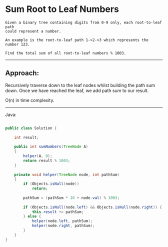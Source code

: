 # Sum Root to Leaf Numbers

    Given a binary tree containing digits from 0-9 only, each root-to-leaf path
    could represent a number.

    An example is the root-to-leaf path 1->2->3 which represents the number 123.

    Find the total sum of all root-to-leaf numbers % 1003.

---

## Approach:

Recursively traverse down to the leaf nodes whilst building the path sum down.
Once we have reached the leaf, we add path sum to our result.

O(n) in time complexity.

---

Java:

```java

public class Solution {
    
    int result;
    
    public int sumNumbers(TreeNode A) 
    {   
        helper(A, 0);
        return result % 1003;
    }
    
    private void helper(TreeNode node, int pathSum)
    {
        if (Objects.isNull(node))
            return;
        
        pathSum = (pathSum * 10 + node.val) % 1003;
        
        if (Objects.isNull(node.left) && Objects.isNull(node.right)) {
            this.result += pathSum;
        } else {
            helper(node.left, pathSum);
            helper(node.right, pathSum);
        }
    }
}

```
